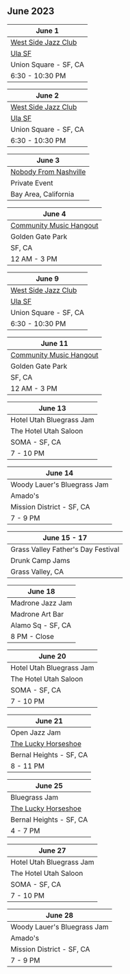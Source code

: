 ## June 2023

| June 1
|-
| <a href="West Side Jazz Club" target="WSJC">West Side Jazz Club</a>
| <a href="https://ulasf.com" target="Ula">Ula SF</a>
| Union Square - SF, CA
| 6:30 - 10:30 PM

| June 2
|-
| <a href="West Side Jazz Club" target="WSJC">West Side Jazz Club</a>
| <a href="https://ulasf.com" target="Ula">Ula SF</a>
| Union Square - SF, CA
| 6:30 - 10:30 PM

| June 3
|-
| <a href="https://www.thebash.com/bluegrass/nobodyfromnashville" target="NFN">Nobody From Nashville</a>
| Private Event
| Bay Area, California

| June 4
|-
| <a href="https://goldengatejams.com" target="NFN">Community Music Hangout</a>
| Golden Gate Park
| SF, CA
| 12 AM - 3 PM

| June 9
|-
| <a href="West Side Jazz Club" target="WSJC">West Side Jazz Club</a>
| <a href="https://ulasf.com" target="Ula">Ula SF</a>
| Union Square - SF, CA
| 6:30 - 10:30 PM

| June 11
|-
| <a href="https://goldengatejams.com" target="NFN">Community Music Hangout</a>
| Golden Gate Park
| SF, CA
| 12 AM - 3 PM

| June 13
|-
| Hotel Utah Bluegrass Jam
| The Hotel Utah Saloon
| SOMA - SF, CA
| 7 - 10 PM

| June 14
|-
| Woody Lauer's Bluegrass Jam
| Amado's
| Mission District - SF, CA
| 7 - 9 PM

| June 15 - 17
|-
| Grass Valley Father's Day Festival
| Drunk Camp Jams
| Grass Valley, CA

| June 18
|-
| Madrone Jazz Jam
| Madrone Art Bar
| Alamo Sq - SF, CA
| 8 PM - Close

| June 20
|-
| Hotel Utah Bluegrass Jam
| The Hotel Utah Saloon
| SOMA - SF, CA
| 7 - 10 PM

| June 21
|-
| Open Jazz Jam
| <a href="https://www.theluckyhorseshoebar.com/" target="Shoe">The Lucky Horseshoe</a>
| Bernal Heights - SF, CA
| 8 - 11 PM

| June 25
|-
| Bluegrass Jam
| <a href="https://www.theluckyhorseshoebar.com/" target="Shoe">The Lucky Horseshoe</a>
| Bernal Heights - SF, CA
| 4 - 7 PM

| June 27
|-
| Hotel Utah Bluegrass Jam
| The Hotel Utah Saloon
| SOMA - SF, CA
| 7 - 10 PM

| June 28
|-
| Woody Lauer's Bluegrass Jam
| Amado's
| Mission District - SF, CA
| 7 - 9 PM
